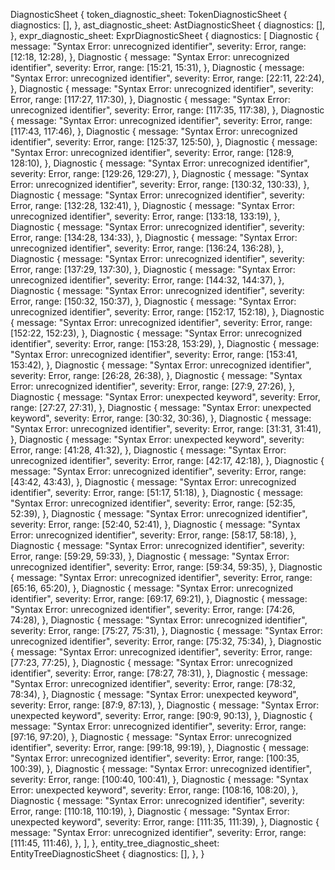 DiagnosticSheet {
    token_diagnostic_sheet: TokenDiagnosticSheet {
        diagnostics: [],
    },
    ast_diagnostic_sheet: AstDiagnosticSheet {
        diagnostics: [],
    },
    expr_diagnostic_sheet: ExprDiagnosticSheet {
        diagnostics: [
            Diagnostic {
                message: "Syntax Error: unrecognized identifier",
                severity: Error,
                range: [12:18, 12:28),
            },
            Diagnostic {
                message: "Syntax Error: unrecognized identifier",
                severity: Error,
                range: [15:21, 15:31),
            },
            Diagnostic {
                message: "Syntax Error: unrecognized identifier",
                severity: Error,
                range: [22:11, 22:24),
            },
            Diagnostic {
                message: "Syntax Error: unrecognized identifier",
                severity: Error,
                range: [117:27, 117:30),
            },
            Diagnostic {
                message: "Syntax Error: unrecognized identifier",
                severity: Error,
                range: [117:35, 117:38),
            },
            Diagnostic {
                message: "Syntax Error: unrecognized identifier",
                severity: Error,
                range: [117:43, 117:46),
            },
            Diagnostic {
                message: "Syntax Error: unrecognized identifier",
                severity: Error,
                range: [125:37, 125:50),
            },
            Diagnostic {
                message: "Syntax Error: unrecognized identifier",
                severity: Error,
                range: [128:9, 128:10),
            },
            Diagnostic {
                message: "Syntax Error: unrecognized identifier",
                severity: Error,
                range: [129:26, 129:27),
            },
            Diagnostic {
                message: "Syntax Error: unrecognized identifier",
                severity: Error,
                range: [130:32, 130:33),
            },
            Diagnostic {
                message: "Syntax Error: unrecognized identifier",
                severity: Error,
                range: [132:28, 132:41),
            },
            Diagnostic {
                message: "Syntax Error: unrecognized identifier",
                severity: Error,
                range: [133:18, 133:19),
            },
            Diagnostic {
                message: "Syntax Error: unrecognized identifier",
                severity: Error,
                range: [134:28, 134:33),
            },
            Diagnostic {
                message: "Syntax Error: unrecognized identifier",
                severity: Error,
                range: [136:24, 136:28),
            },
            Diagnostic {
                message: "Syntax Error: unrecognized identifier",
                severity: Error,
                range: [137:29, 137:30),
            },
            Diagnostic {
                message: "Syntax Error: unrecognized identifier",
                severity: Error,
                range: [144:32, 144:37),
            },
            Diagnostic {
                message: "Syntax Error: unrecognized identifier",
                severity: Error,
                range: [150:32, 150:37),
            },
            Diagnostic {
                message: "Syntax Error: unrecognized identifier",
                severity: Error,
                range: [152:17, 152:18),
            },
            Diagnostic {
                message: "Syntax Error: unrecognized identifier",
                severity: Error,
                range: [152:22, 152:23),
            },
            Diagnostic {
                message: "Syntax Error: unrecognized identifier",
                severity: Error,
                range: [153:28, 153:29),
            },
            Diagnostic {
                message: "Syntax Error: unrecognized identifier",
                severity: Error,
                range: [153:41, 153:42),
            },
            Diagnostic {
                message: "Syntax Error: unrecognized identifier",
                severity: Error,
                range: [26:28, 26:38),
            },
            Diagnostic {
                message: "Syntax Error: unrecognized identifier",
                severity: Error,
                range: [27:9, 27:26),
            },
            Diagnostic {
                message: "Syntax Error: unexpected keyword",
                severity: Error,
                range: [27:27, 27:31),
            },
            Diagnostic {
                message: "Syntax Error: unexpected keyword",
                severity: Error,
                range: [30:32, 30:36),
            },
            Diagnostic {
                message: "Syntax Error: unrecognized identifier",
                severity: Error,
                range: [31:31, 31:41),
            },
            Diagnostic {
                message: "Syntax Error: unexpected keyword",
                severity: Error,
                range: [41:28, 41:32),
            },
            Diagnostic {
                message: "Syntax Error: unrecognized identifier",
                severity: Error,
                range: [42:17, 42:18),
            },
            Diagnostic {
                message: "Syntax Error: unrecognized identifier",
                severity: Error,
                range: [43:42, 43:43),
            },
            Diagnostic {
                message: "Syntax Error: unrecognized identifier",
                severity: Error,
                range: [51:17, 51:18),
            },
            Diagnostic {
                message: "Syntax Error: unrecognized identifier",
                severity: Error,
                range: [52:35, 52:39),
            },
            Diagnostic {
                message: "Syntax Error: unrecognized identifier",
                severity: Error,
                range: [52:40, 52:41),
            },
            Diagnostic {
                message: "Syntax Error: unrecognized identifier",
                severity: Error,
                range: [58:17, 58:18),
            },
            Diagnostic {
                message: "Syntax Error: unrecognized identifier",
                severity: Error,
                range: [59:29, 59:33),
            },
            Diagnostic {
                message: "Syntax Error: unrecognized identifier",
                severity: Error,
                range: [59:34, 59:35),
            },
            Diagnostic {
                message: "Syntax Error: unrecognized identifier",
                severity: Error,
                range: [65:16, 65:20),
            },
            Diagnostic {
                message: "Syntax Error: unrecognized identifier",
                severity: Error,
                range: [69:17, 69:21),
            },
            Diagnostic {
                message: "Syntax Error: unrecognized identifier",
                severity: Error,
                range: [74:26, 74:28),
            },
            Diagnostic {
                message: "Syntax Error: unrecognized identifier",
                severity: Error,
                range: [75:27, 75:31),
            },
            Diagnostic {
                message: "Syntax Error: unrecognized identifier",
                severity: Error,
                range: [75:32, 75:34),
            },
            Diagnostic {
                message: "Syntax Error: unrecognized identifier",
                severity: Error,
                range: [77:23, 77:25),
            },
            Diagnostic {
                message: "Syntax Error: unrecognized identifier",
                severity: Error,
                range: [78:27, 78:31),
            },
            Diagnostic {
                message: "Syntax Error: unrecognized identifier",
                severity: Error,
                range: [78:32, 78:34),
            },
            Diagnostic {
                message: "Syntax Error: unexpected keyword",
                severity: Error,
                range: [87:9, 87:13),
            },
            Diagnostic {
                message: "Syntax Error: unexpected keyword",
                severity: Error,
                range: [90:9, 90:13),
            },
            Diagnostic {
                message: "Syntax Error: unrecognized identifier",
                severity: Error,
                range: [97:16, 97:20),
            },
            Diagnostic {
                message: "Syntax Error: unrecognized identifier",
                severity: Error,
                range: [99:18, 99:19),
            },
            Diagnostic {
                message: "Syntax Error: unrecognized identifier",
                severity: Error,
                range: [100:35, 100:39),
            },
            Diagnostic {
                message: "Syntax Error: unrecognized identifier",
                severity: Error,
                range: [100:40, 100:41),
            },
            Diagnostic {
                message: "Syntax Error: unexpected keyword",
                severity: Error,
                range: [108:16, 108:20),
            },
            Diagnostic {
                message: "Syntax Error: unrecognized identifier",
                severity: Error,
                range: [110:18, 110:19),
            },
            Diagnostic {
                message: "Syntax Error: unexpected keyword",
                severity: Error,
                range: [111:35, 111:39),
            },
            Diagnostic {
                message: "Syntax Error: unrecognized identifier",
                severity: Error,
                range: [111:45, 111:46),
            },
        ],
    },
    entity_tree_diagnostic_sheet: EntityTreeDiagnosticSheet {
        diagnostics: [],
    },
}